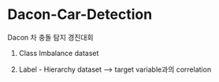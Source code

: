 # Dacon-Car-Detection

Dacon 차 충돌 탐지 경진대회

1. Class Imbalance dataset

2. Label - Hierarchy dataset --> target variable과의 correlation
